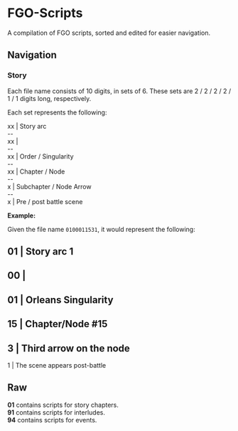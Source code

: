 # FGO-Scripts

A compilation of FGO scripts, sorted and edited for easier navigation.

## Navigation
### Story

Each file name consists of 10 digits, in sets of 6. These sets are 2 / 2 / 2 / 2 / 1 / 1 digits long, respectively.

Each set represents the following:

xx  |  Story arc  
\-\-  
xx  |  
\-\-  
xx  |  Order / Singularity  
\-\-  
xx  |  Chapter / Node  
\-\-  
x   |  Subchapter / Node Arrow  
\-\-  
x   |  Pre / post battle scene  

**Example:**

Given the file name `0100011531`, it would represent the following:

01  |  Story arc 1
--
00  |  
--
01  |  Orleans Singularity
--
15  |  Chapter/Node #15
--
3   |  Third arrow on the node
--
1   |  The scene appears post-battle

## Raw

**01** contains scripts for story chapters.  
**91** contains scripts for interludes.  
**94** contains scripts for events.